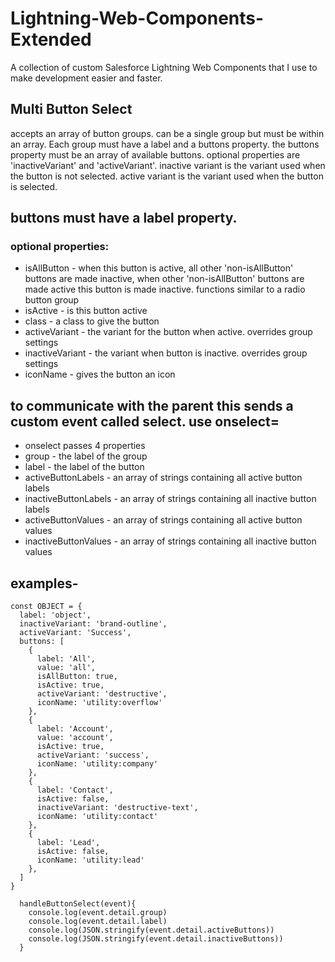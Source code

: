 # Lightning-Web-Components-Extended
A collection of custom Salesforce Lightning Web Components that I use to make development easier and faster.

## Multi Button Select
accepts an array of button groups. can be a single group but must be within an array. Each group must have a label and a buttons property. the buttons property must be an array of available buttons. optional properties are 'inactiveVariant' and 'activeVariant'. inactive variant is the variant used when the button is not selected. active variant is the variant used when the button is selected.

## buttons must have a label property. 

### optional properties:
- isAllButton - when this button is active, all other 'non-isAllButton' buttons are made inactive, when other 'non-isAllButton' buttons are made active this button is made inactive. functions similar to a radio button group
- isActive - is this button active
- class - a class to give the button
- activeVariant - the variant for the button when active. overrides group settings
- inactiveVariant - the variant when button is inactive. overrides group settings
- iconName - gives the button an icon

## to communicate with the parent this sends a custom event called select. use onselect=
- onselect passes 4 properties
- group - the label of the group
- label - the label of the button
- activeButtonLabels - an array of strings containing all active button labels
- inactiveButtonLabels - an array of strings containing all inactive button labels
- activeButtonValues - an array of strings containing all active button values
- inactiveButtonValues - an array of strings containing all inactive button values

## examples-
```
const OBJECT = {
  label: 'object',
  inactiveVariant: 'brand-outline',
  activeVariant: 'Success',
  buttons: [
    {
      label: 'All',
      value: 'all',
      isAllButton: true,
      isActive: true,
      activeVariant: 'destructive',
      iconName: 'utility:overflow'
    },
    {
      label: 'Account',
      value: 'account',
      isActive: true,
      activeVariant: 'success',
      iconName: 'utility:company'
    },
    {
      label: 'Contact',
      isActive: false,
      inactiveVariant: 'destructive-text',
      iconName: 'utility:contact'
    },
    {
      label: 'Lead',
      isActive: false,
      iconName: 'utility:lead'
    },
  ]
}
```
```
  handleButtonSelect(event){
    console.log(event.detail.group)
    console.log(event.detail.label)
    console.log(JSON.stringify(event.detail.activeButtons))
    console.log(JSON.stringify(event.detail.inactiveButtons))
  }
```
